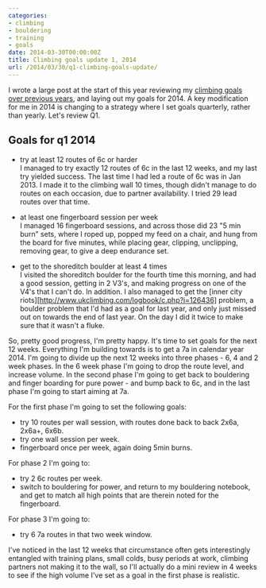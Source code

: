 ```yaml
---
categories:
- climbing
- bouldering
- training
- goals
date: 2014-03-30T00:00:00Z
title: Climbing goals update 1, 2014
url: /2014/03/30/q1-climbing-goals-update/
---
```


I wrote a large post at the start of this year reviewing my [climbing goals over previous years](http://partiallyattended.com/2014/01/18/climbing-review-2013-goals-2014/), and 
laying out my goals for 2014. A key modification for me in 2014 is changing to a strategy where I set goals quarterly, rather than yearly. Let's review Q1. 

## Goals for q1 2014  
- try at least 12 routes of 6c or harder  
    I managed to try exactly 12 routes of 6c in the last 12 weeks, and my last try yielded success. The last time I had led a route of 6c was in Jan 2013. I made it to the climbing wall 10 times, though didn't manage to do routes on each occasion, due to partner availability. I tried 29 lead routes over that time. 

- at least one fingerboard session per week  
    I managed 16 fingerboard sessions, and across those did 23 "5 min burn" sets, where I roped up, popped my feed on a chair, and hung from the board for five minutes, while placing gear, clipping, unclipping, removing gear, to give a deep endurance set. 

- get to the shoreditch boulder at least 4 times  
   I visited the shoreditch boulder for the fourth time this morning, and had a good session, getting in 2 V3's, and making progress on one of the V4's that I can't do. In addition. I also managed to get the [inner city riots][http://www.ukclimbing.com/logbook/c.php?i=126436] problem, a boulder problem that I'd had as a goal for last year, and only just missed out on towards the end of last year. On the day I did it twice to make sure that it wasn't a fluke. 

So, pretty good progress, I'm pretty happy. It's time to set goals for the next 12 weeks. Everything I'm building towards is to get a 7a in calendar year 2014. I'm going to divide up the next 12 weeks into three phases - 6, 4 and 2 week phases. In the 6 week phase I'm going to drop the route level, and increase volume. In the second phase I'm going to get back to bouldering and finger boarding for pure power - and bump back to 6c, and in the last phase I'm going to start aiming at 7a. 

For the first phase I'm going to set the following goals:  
- try 10 routes per wall session, with routes done back to back 2x6a, 2x6a+, 6x6b. 
- try one wall session per week. 
- fingerboard once per week, again doing 5min burns. 

For phase 2 I'm going to:  
- try 2 6c routes per week.  
- switch to bouldering for power, and return to my bouldering notebook, and get to match all high points that are therein noted for the fingerboard.  

For phase 3 I'm going to:  
- try 6 7a routes in that two week window. 

I've noticed in the last 12 weeks that circumstance often gets interestingly entangled with training plans, small colds, busy periods at work, climbing partners not making it to the wall, so I'll actually do a mini review in 4 weeks to see if the high volume I've set as a goal in the first phase is realistic. 
